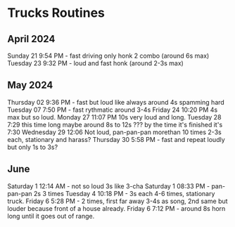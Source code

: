 # Trucks Routines

## April 2024

Sunday 21 9:54 PM - fast driving only honk 2 combo (around 6s max)
Tuesday 23 9:32 PM - loud and fast honk (around 2-3s max)

## May 2024

Thursday 02 9:36 PM - fast but loud like always around 4s spamming hard
Tuesday 07 7:50 PM - fast rythmatic around 3-4s
Friday 24 10:20 PM 4s max but so loud.
Monday  27 11:07 PM 10s very  loud and long.
Tuesday 28 7:29 this time long maybe around 8s to  12s ??? by the  time it's finished it's 7:30
Wednesday 29 12:06 Not loud, pan-pan-pan morethan 10 times 2-3s each, stationary and  harass?
Thursday 30 5:58 PM - fast and repeat loudly but only 1s to 3s?

## June

Saturday 1 12:14 AM - not so loud 3s like 3-cha
Saturday 1 08:33 PM - pan-pan-pan 2s 3 times
Tuesday 4 10:18 PM - 3s each 4-6 times, stationary truck.
Friday 6 5:28 PM - 2 times, first far away 3-4s as song, 2nd same but louder because front of a house already.
Friday 6 7:12 PM - around 8s horn long until it goes out of range.
